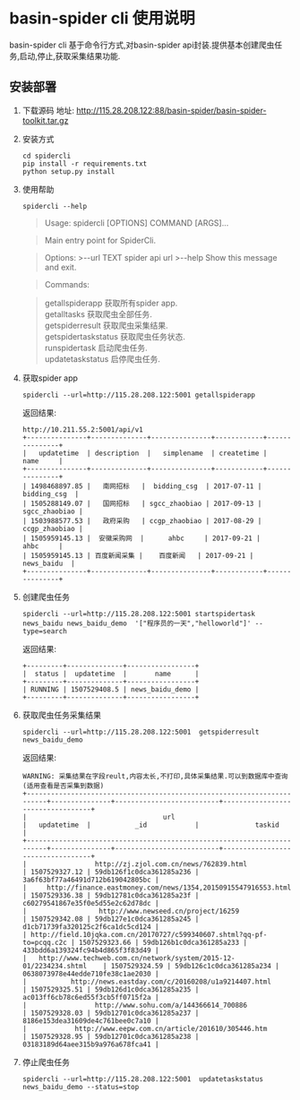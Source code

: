 # basin-spider cli 使用说明
basin-spider cli 基于命令行方式,对basin-spider api封装.提供基本创建爬虫任务,启动,停止,获取采集结果功能.

## 安装部署
1. 下载源码
地址: http://115.28.208.122:88/basin-spider/basin-spider-toolkit.tar.gz
2. 安装方式

    ~~~
    cd spidercli
    pip install -r requirements.txt
    python setup.py install
    ~~~

3. 使用帮助
    
    ~~~
    spidercli --help
    ~~~

    >Usage: spidercli [OPTIONS] COMMAND [ARGS]...

    >Main entry point for SpiderCli.

    >Options:
        >--url TEXT  spider api url
        >--help      Show this message and exit.

    >Commands:

    >  getallspiderapp      获取所有spider app.  
      getalltasks          获取爬虫全部任务.  
      getspiderresult      获取爬虫采集结果.  
      getspidertaskstatus  获取爬虫任务状态.  
      runspidertask        启动爬虫任务.   
      updatetaskstatus     启停爬虫任务.   

4. 获取spider app

    ~~~
    spidercli --url=http://115.28.208.122:5001 getallspiderapp
    ~~~
    返回结果:

    ~~~
    http://10.211.55.2:5001/api/v1
    +---------------+--------------+---------------+------------+---------------+
    |   updatetime  | description  |   simplename  | createtime |      name     |
    +---------------+--------------+---------------+------------+---------------+
    | 1498468897.85 |   南网招标   |  bidding_csg  | 2017-07-11 |  bidding_csg  |
    | 1505288149.07 |   国网招标   | sgcc_zhaobiao | 2017-09-13 | sgcc_zhaobiao |
    | 1503988577.53 |   政府采购   | ccgp_zhaobiao | 2017-08-29 | ccgp_zhaobiao |
    | 1505959145.13 |  安徽采购网  |      ahbc     | 2017-09-21 |      ahbc     |
    | 1505959145.13 | 百度新闻采集 |    百度新闻   | 2017-09-21 |   news_baidu  |
    +---------------+--------------+---------------+------------+---------------+
    ~~~

5. 创建爬虫任务

    ~~~
    spidercli --url=http://115.28.208.122:5001 startspidertask  news_baidu news_baidu_demo  '["程序员的一天","helloworld"]' --type=search
    ~~~
    返回结果:

    ~~~
    +---------+--------------+-----------------+
    |  status |  updatetime  |       name      |
    +---------+--------------+-----------------+
    | RUNNING | 1507529408.5 | news_baidu_demo |
    +---------+--------------+-----------------+
    ~~~

6. 获取爬虫任务采集结果

    ~~~
    spidercli --url=http://115.28.208.122:5001  getspiderresult news_baidu_demo
    ~~~
    返回结果:

    ~~~
    WARNING: 采集结果在字段reult,内容太长,不打印,具体采集结果.可以到数据库中查询(适用查看是否采集到数据)
    +------------------------------------------------------------------------+---------------+--------------------------+----------------------------------+
    |                                  url                                   |   updatetime  |           _id            |              taskid              |
    +------------------------------------------------------------------------+---------------+--------------------------+----------------------------------+
    |                 http://zj.zjol.com.cn/news/762839.html                 | 1507529327.12 | 59db126f1c0dca361285a236 | 3a6f63bf77a46491d712b619042805bc |
    |     http://finance.eastmoney.com/news/1354,20150915547916553.html      | 1507529336.38 | 59db12781c0dca361285a23f | c60279541867e35f0e5d55e2c62d78dc |
    |                  http://www.newseed.cn/project/16259                   | 1507529342.08 | 59db127e1c0dca361285a245 | d1cb71739fa320125c2f6ca1dc5cd124 |
    | http://field.10jqka.com.cn/20170727/c599340607.shtml?qq-pf-to=pcqq.c2c | 1507529323.66 | 59db126b1c0dca361285a233 | 433bdd6a139324fc94b4d865f3f83d49 |
    |   http://www.techweb.com.cn/network/system/2015-12-01/2234234.shtml    | 1507529324.59 | 59db126c1c0dca361285a234 | 0638073978e44edde710fe38c1ae2030 |
    |           http://news.eastday.com/c/20160208/u1a9214407.html           | 1507529325.51 | 59db126d1c0dca361285a235 | ac013ff6cb78c6ed55f3cb5ff0715f2a |
    |                 http://www.sohu.com/a/144366614_700886                 | 1507529328.03 | 59db12701c0dca361285a237 | 8186e153dea31609de4c761bee0c7a10 |
    |            http://www.eepw.com.cn/article/201610/305446.htm            | 1507529328.95 | 59db12701c0dca361285a238 | 03183189d64aee315b9a976a678fca41 |
    ~~~

7. 停止爬虫任务

    ~~~
    spidercli --url=http://115.28.208.122:5001  updatetaskstatus news_baidu_demo --status=stop
    ~~~



